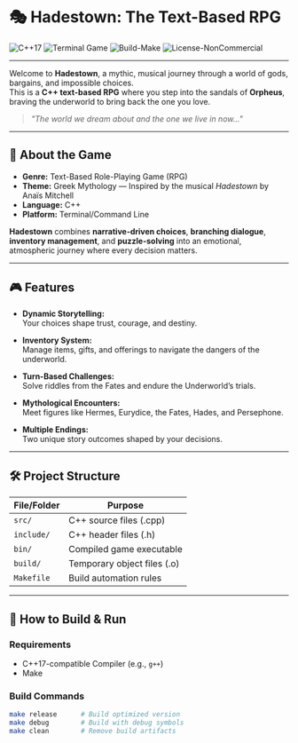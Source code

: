 # 🎭 Hadestown: The Text-Based RPG

![C++17](https://img.shields.io/badge/C%2B%2B-17-blue.svg)
![Terminal Game](https://img.shields.io/badge/Platform-Terminal-lightgrey.svg)
![Build-Make](https://img.shields.io/badge/Build-Makefile-brightgreen.svg)
![License-NonCommercial](https://img.shields.io/badge/License-NonCommercial-lightblue.svg)

---

Welcome to **Hadestown**, a mythic, musical journey through a world of gods, bargains, and impossible choices.\
This is a **C++ text-based RPG** where you step into the sandals of **Orpheus**, braving the underworld to bring back the one you love.

> *"The world we dream about and the one we live in now..."*

---

## 🌟 About the Game

- **Genre:** Text-Based Role-Playing Game (RPG)
- **Theme:** Greek Mythology — Inspired by the musical *Hadestown* by Anaïs Mitchell
- **Language:** C++
- **Platform:** Terminal/Command Line

**Hadestown** combines **narrative-driven choices**, **branching dialogue**, **inventory management**, and **puzzle-solving** into an emotional, atmospheric journey where every decision matters.

---

## 🎮 Features

- **Dynamic Storytelling:**\
  Your choices shape trust, courage, and destiny.

- **Inventory System:**\
  Manage items, gifts, and offerings to navigate the dangers of the underworld.

- **Turn-Based Challenges:**\
  Solve riddles from the Fates and endure the Underworld’s trials.

- **Mythological Encounters:**\
  Meet figures like Hermes, Eurydice, the Fates, Hades, and Persephone.

- **Multiple Endings:**\
  Two unique story outcomes shaped by your decisions.

---

## 🛠 Project Structure

| File/Folder | Purpose                     |
| ----------- | --------------------------- |
| `src/`      | C++ source files (.cpp)     |
| `include/`  | C++ header files (.h)       |
| `bin/`      | Compiled game executable    |
| `build/`    | Temporary object files (.o) |
| `Makefile`  | Build automation rules      |

---

## 🚀 How to Build & Run

### Requirements

- C++17-compatible Compiler (e.g., `g++`)
- Make

### Build Commands

```bash
make release      # Build optimized version
make debug        # Build with debug symbols
make clean        # Remove build artifacts

